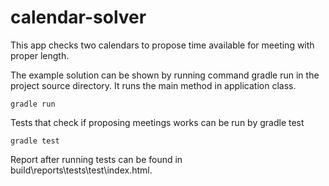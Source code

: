 # calendar-solver
This app checks two calendars to propose time available for meeting with proper length.

The example solution can be shown by running command gradle run in the project source directory. It runs the main method in application class.

```
gradle run
```

Tests that check if proposing meetings works can be run by gradle test

```
gradle test
```
Report after running tests can be found in build\reports\tests\test\index.html.

